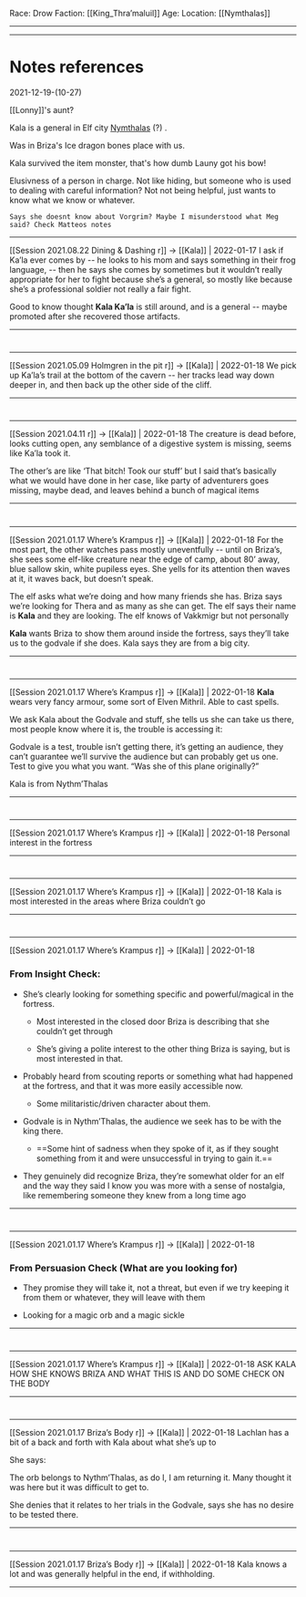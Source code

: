 Race: Drow
Faction: [[King_Thra’maluil]]
Age:
Location: [[Nymthalas]]



---
---
# Notes references
2021-12-19-(10-27)

[[Lonny]]'s aunt?

Kala is a general in Elf city [Nymthalas](../places/Nymthalas.md) (?) . 

Was in Briza's Ice dragon bones place with us.

Kala survived the item monster, that's how dumb Launy got his bow!

Elusivness of a person in charge. Not like hiding, but someone who is used to dealing with careful information? Not not being helpful, just wants to know what we know or whatever.

```
Says she doesnt know about Vorgrim? Maybe I misunderstood what Meg said? Check Matteos notes
```

---

[[Session 2021.08.22 Dining & Dashing r]] -> [[Kala]] | 2022-01-17
I ask if Ka’la ever comes by -- he looks to his mom and says something in their frog language, -- then he says she comes by sometimes but it wouldn’t really appropriate for her to fight because she’s a general, so mostly like because she’s a professional soldier not really a fair fight.

Good to know thought **Kala Ka’la** is still around, and is a general -- maybe promoted after she recovered those artifacts.

---


#
---

[[Session 2021.05.09 Holmgren in the pit r]] -> [[Kala]] | 2022-01-18
We pick up Ka’la’s trail at the bottom of the cavern -- her tracks lead way down deeper in, and then back up the other side of the cliff.

---


#
---

[[Session 2021.04.11 r]] -> [[Kala]] | 2022-01-18
The creature is dead before, looks cutting open, any semblance of a digestive system is missing, seems like Ka’la took it.

  

The other’s are like ‘That bitch! Took our stuff’ but I said that’s basically what we would have done in her case, like party of adventurers goes missing, maybe dead, and leaves behind a bunch of magical items

---


#
---

[[Session 2021.01.17 Where’s Krampus r]] -> [[Kala]] | 2022-01-18
For the most part, the other watches pass mostly uneventfully -- until on Briza’s, she sees some elf-like creature near the edge of camp, about 80’ away, blue sallow skin, white pupiless eyes. She yells for its attention then waves at it, it waves back, but doesn’t speak.

  

The elf asks what we’re doing and how many friends she has. Briza says we’re looking for Thera and as many as she can get. The elf says their name is **Kala** and they are looking. The elf knows of Vakkmigr but not personally

  

**Kala** wants Briza to show them around inside the fortress, says they’ll take us to the godvale if she does. Kala says they are from a big city.

---


#
---

[[Session 2021.01.17 Where’s Krampus r]] -> [[Kala]] | 2022-01-18
**Kala** wears very fancy armour, some sort of Elven Mithril. Able to cast spells.

  

We ask Kala about the Godvale and stuff, she tells us she can take us there, most people know where it is, the trouble is accessing it:

Godvale is a test, trouble isn’t getting there, it’s getting an audience, they can’t guarantee we’ll survive the audience but can probably get us one. Test to give you what you want. “Was she of this plane originally?”

Kala is from Nythm’Thalas

---


#
---

[[Session 2021.01.17 Where’s Krampus r]] -> [[Kala]] | 2022-01-18
Personal interest in the fortress

---


#
---

[[Session 2021.01.17 Where’s Krampus r]] -> [[Kala]] | 2022-01-18
Kala is most interested in the areas where Briza couldn’t go

---


#
---

[[Session 2021.01.17 Where’s Krampus r]] -> [[Kala]] | 2022-01-18
### From Insight Check:

-   She’s clearly looking for something specific and powerful/magical in the fortress.
    
    -   Most interested in the closed door Briza is describing that she couldn’t get through
        
    -   She’s giving a polite interest to the other thing Briza is saying, but is most interested in that.
        
-   Probably heard from scouting reports or something what had happened at the fortress, and that it was more easily accessible now.
    
    -   Some militaristic/driven character about them.
        
-   Godvale is in Nythm’Thalas, the audience we seek has to be with the king there.
    
    -   ==Some hint of sadness when they spoke of it, as if they sought something from it and were unsuccessful in trying to gain it.==
        
-   They genuinely did recognize Briza, they’re somewhat older for an elf and the way they said I know you was more with a sense of nostalgia, like remembering someone they knew from a long time ago

---


#
---

[[Session 2021.01.17 Where’s Krampus r]] -> [[Kala]] | 2022-01-18
### From Persuasion Check (What are you looking for)

-   They promise they will take it, not a threat, but even if we try keeping it from them or whatever, they will leave with them
    
-   Looking for a magic orb and a magic sickle

---


#
---

[[Session 2021.01.17 Where’s Krampus r]] -> [[Kala]] | 2022-01-18
ASK KALA HOW SHE KNOWS BRIZA AND WHAT THIS IS AND DO SOME CHECK ON THE BODY

---


#
---

[[Session 2021.01.17 Briza’s Body r]] -> [[Kala]] | 2022-01-18
Lachlan has a bit of a back and forth with Kala about what she’s up to

She says:

The orb belongs to Nythm’Thalas, as do I, I am returning it. Many thought it was here but it was difficult to get to.

She denies that it relates to her trials in the Godvale, says she has no desire to be tested there.

---


#
---

[[Session 2021.01.17 Briza’s Body r]] -> [[Kala]] | 2022-01-18
Kala knows a lot and was generally helpful in the end, if withholding.

---

